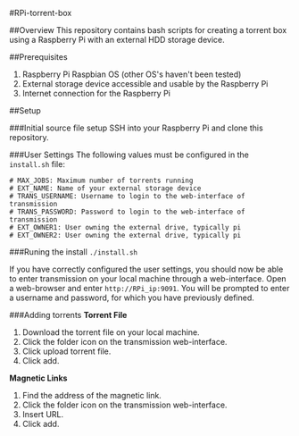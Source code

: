 #RPi-torrent-box

##Overview
This repository contains bash scripts for creating a torrent box using a Raspberry Pi with an external HDD storage device. 


##Prerequisites
1. Raspberry Pi Raspbian OS (other OS's haven't been tested)
2. External storage device accessible and usable by the Raspberry Pi
3. Internet connection for the Raspberry Pi

##Setup

###Initial source file setup
SSH into your Raspberry Pi and clone this repository.

###User Settings
The following values must be configured in the `install.sh` file:

```
# MAX_JOBS: Maximum number of torrents running
# EXT_NAME: Name of your external storage device
# TRANS_USERNAME: Username to login to the web-interface of transmission
# TRANS_PASSWORD: Password to login to the web-interface of transmission
# EXT_OWNER1: User owning the external drive, typically pi
# EXT_OWNER2: User owning the external drive, typically pi

```
###Runing the install
`./install.sh`

If you have correctly configured the user settings, you should now be able to enter transmission on your local machine through a web-interface. Open a web-browser and enter `http://RPi_ip:9091`. You will be prompted to enter a username and password, for which you have previously defined.

###Adding torrents
**Torrent File**

1. Download the torrent file on your local machine.
2. Click the folder icon on the transmission web-interface.
3. Click upload torrent file.
4. Click add.

**Magnetic Links**

1.	Find the address of the magnetic link.
2. Click the folder icon on the transmission web-interface.
3. Insert URL.
4. Click add.